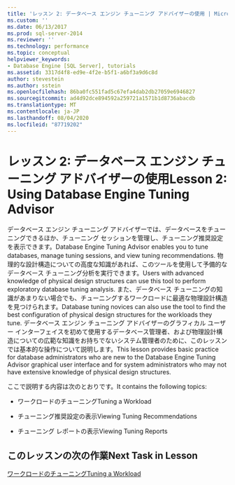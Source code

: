 ```yaml
---
title: 'レッスン 2: データベース エンジン チューニング アドバイザーの使用 | Microsoft Docs'
ms.custom: ''
ms.date: 06/13/2017
ms.prod: sql-server-2014
ms.reviewer: ''
ms.technology: performance
ms.topic: conceptual
helpviewer_keywords:
- Database Engine [SQL Server], tutorials
ms.assetid: 3317d4f8-ed9e-4f2e-b5f1-a6bf3a9d6c8d
author: stevestein
ms.author: sstein
ms.openlocfilehash: 86ba0fc551fad5c67efa4dab2db27059e6946827
ms.sourcegitcommit: ad4d92dce894592a259721a1571b1d8736abacdb
ms.translationtype: MT
ms.contentlocale: ja-JP
ms.lasthandoff: 08/04/2020
ms.locfileid: "87719202"
---
```

# <a name="lesson-2-using-database-engine-tuning-advisor"></a><span data-ttu-id="63b05-102">レッスン 2: データベース エンジン チューニング アドバイザーの使用</span><span class="sxs-lookup"><span data-stu-id="63b05-102">Lesson 2: Using Database Engine Tuning Advisor</span></span>
  <span data-ttu-id="63b05-103">データベース エンジン チューニング アドバイザーでは、データベースをチューニングできるほか、チューニング セッションを管理し、チューニング推奨設定を表示できます。</span><span class="sxs-lookup"><span data-stu-id="63b05-103">Database Engine Tuning Advisor enables you to tune databases, manage tuning sessions, and view tuning recommendations.</span></span> <span data-ttu-id="63b05-104">物理的な設計構造についての高度な知識があれば、このツールを使用して予備的なデータベース チューニング分析を実行できます。</span><span class="sxs-lookup"><span data-stu-id="63b05-104">Users with advanced knowledge of physical design structures can use this tool to perform exploratory database tuning analysis.</span></span> <span data-ttu-id="63b05-105">また、データベース チューニングの知識があまりない場合でも、チューニングするワークロードに最適な物理設計構造を見つけられます。</span><span class="sxs-lookup"><span data-stu-id="63b05-105">Database tuning novices can also use the tool to find the best configuration of physical design structures for the workloads they tune.</span></span> <span data-ttu-id="63b05-106">データベース エンジン チューニング アドバイザーのグラフィカル ユーザー インターフェイスを初めて使用するデータベース管理者、および物理設計構造についての広範な知識をお持ちでないシステム管理者のために、このレッスンでは基本的な操作について説明します。</span><span class="sxs-lookup"><span data-stu-id="63b05-106">This lesson provides basic practice for database administrators who are new to the Database Engine Tuning Advisor graphical user interface and for system administrators who may not have extensive knowledge of physical design structures.</span></span>  
  
 <span data-ttu-id="63b05-107">ここで説明する内容は次のとおりです。</span><span class="sxs-lookup"><span data-stu-id="63b05-107">It contains the following topics:</span></span>  
  
-   <span data-ttu-id="63b05-108">ワークロードのチューニング</span><span class="sxs-lookup"><span data-stu-id="63b05-108">Tuning a Workload</span></span>  
  
-   <span data-ttu-id="63b05-109">チューニング推奨設定の表示</span><span class="sxs-lookup"><span data-stu-id="63b05-109">Viewing Tuning Recommendations</span></span>  
  
-   <span data-ttu-id="63b05-110">チューニング レポートの表示</span><span class="sxs-lookup"><span data-stu-id="63b05-110">Viewing Tuning Reports</span></span>  
  
## <a name="next-task-in-lesson"></a><span data-ttu-id="63b05-111">このレッスンの次の作業</span><span class="sxs-lookup"><span data-stu-id="63b05-111">Next Task in Lesson</span></span>  
 [<span data-ttu-id="63b05-112">ワークロードのチューニング</span><span class="sxs-lookup"><span data-stu-id="63b05-112">Tuning a Workload</span></span>](lesson-1-1-tuning-a-workload.md)  
  
  
